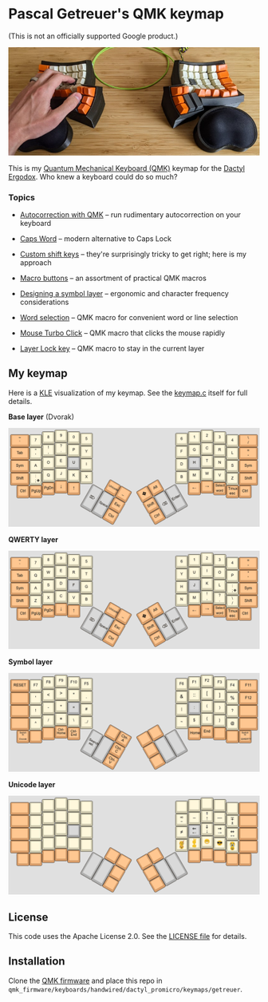 # Pascal Getreuer's QMK keymap

(This is not an officially supported Google product.)

![Dactyl Ergodox](doc/dactyl_ergodox.jpg)

This is my [Quantum Mechanical Keyboard (QMK)](https://docs.qmk.fm) keymap for
the [Dactyl
Ergodox](https://ohkeycaps.com/products/built-to-order-dactyl-manuform-keyboard).
Who knew a keyboard could do so much?

### Topics

* [Autocorrection with QMK](https://getreuer.info/posts/keyboards/autocorrection/index.html) &ndash; run rudimentary
  autocorrection on your keyboard

* [Caps Word](https://getreuer.info/posts/keyboards/caps-word/index.html) &ndash; modern alternative to Caps Lock

* [Custom shift keys](https://getreuer.info/posts/keyboards/custom-shift-keys/index.html) &ndash; they're
  surprisingly tricky to get right; here is my approach

* [Macro buttons](https://getreuer.info/posts/keyboards/macros/index.html) &ndash; an assortment of practical QMK
  macros

* [Designing a symbol layer](https://getreuer.info/posts/keyboards/symbol-layer/index.html) &ndash; ergonomic and
  character frequency considerations

* [Word selection](https://getreuer.info/posts/keyboards/select-word/index.html) &ndash; QMK macro for
  convenient word or line selection

* [Mouse Turbo
  Click](https://getreuer.info/posts/keyboards/mouse-turbo-click/index.html)
  &ndash; QMK macro that clicks the mouse rapidly

* [Layer Lock key](https://getreuer.info/posts/keyboards/layer-lock/index.html)
  &ndash; QMK macro to stay in the current layer


## My keymap

Here is a [KLE](http://www.keyboard-layout-editor.com/) visualization of my
keymap. See the [keymap.c](keymap.c) itself for full details.

**Base layer** (Dvorak)

![Base layer](doc/layout_base.png)

**QWERTY layer**

![QWERTY layer](doc/layout_qwerty.png)

**Symbol layer**

![Symbol layer](doc/layout_symbol.png)

**Unicode layer**

![Unicode layer](doc/layout_unicode.png)


## License

This code uses the Apache License 2.0. See the [LICENSE file](LICENSE.txt) for
details.


## Installation

Clone the [QMK firmware](https://github.com/qmk/qmk_firmware) and place this
repo in `qmk_firmware/keyboards/handwired/dactyl_promicro/keymaps/getreuer`.



